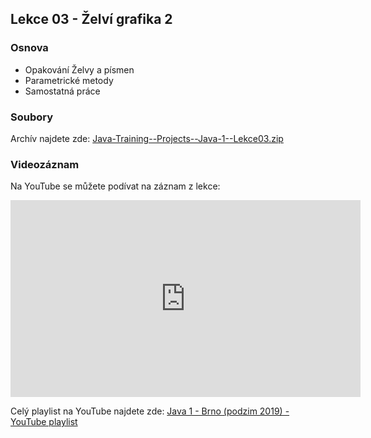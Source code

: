 Lekce 03 - Želví grafika 2
--------------------------

### Osnova

* Opakování Želvy a písmen
* Parametrické metody
* Samostatná práce


### Soubory

Archív najdete zde: [Java-Training--Projects--Java-1--Lekce03.zip](/data/2019-podzim/java1/Java-Training--Projects--Java-1--Lekce03.zip)

### Videozáznam

Na YouTube se můžete podívat na záznam z lekce:

<iframe width="560" height="315"
	src="https://www.youtube.com/embed/OfPoay_bgDg"
	frameborder="0"
	allowfullscreen></iframe>

Celý playlist na YouTube najdete zde:
[Java 1 - Brno (podzim 2019) - YouTube playlist](https://www.youtube.com/playlist?list=PLTCx5oiCrIJ7tIik1OiuPmGwt4OOqomrR)
